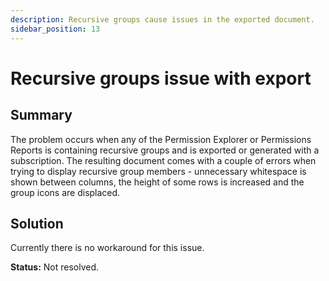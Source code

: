 ```yaml
---
description: Recursive groups cause issues in the exported document.
sidebar_position: 13
---
```


# Recursive groups issue with export

## **Summary**

The problem occurs when any of the Permission Explorer or Permissions Reports is containing recursive groups and is exported or generated with a subscription. The resulting document comes with a couple of errors when trying to display recursive group members - unnecessary whitespace is shown between columns, the height of some rows is increased and the group icons are displaced.

## **Solution**

Currently there is no workaround for this issue.

**Status:** Not resolved.

